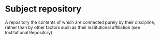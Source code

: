 # Subject repository
A repository the contents of which are connected purely by their discipline, rather than by other factors such as their institutional affiliation (see Institutional Repository)